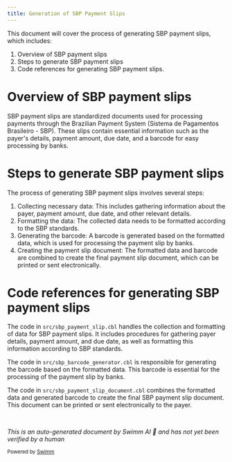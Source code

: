 ```yaml
---
title: Generation of SBP Payment Slips
---
```

This document will cover the process of generating SBP payment slips, which includes:

1. Overview of SBP payment slips
2. Steps to generate SBP payment slips
3. Code references for generating SBP payment slips.

# Overview of SBP payment slips

SBP payment slips are standardized documents used for processing payments through the Brazilian Payment System (Sistema de Pagamentos Brasileiro - SBP). These slips contain essential information such as the payer's details, payment amount, due date, and a barcode for easy processing by banks.

# Steps to generate SBP payment slips

The process of generating SBP payment slips involves several steps:

1. Collecting necessary data: This includes gathering information about the payer, payment amount, due date, and other relevant details.
2. Formatting the data: The collected data needs to be formatted according to the SBP standards.
3. Generating the barcode: A barcode is generated based on the formatted data, which is used for processing the payment slip by banks.
4. Creating the payment slip document: The formatted data and barcode are combined to create the final payment slip document, which can be printed or sent electronically.

# Code references for generating SBP payment slips

The code in `src/sbp_payment_slip.cbl` handles the collection and formatting of data for SBP payment slips. It includes procedures for gathering payer details, payment amount, and due date, as well as formatting this information according to SBP standards.

The code in `src/sbp_barcode_generator.cbl` is responsible for generating the barcode based on the formatted data. This barcode is essential for the processing of the payment slip by banks.

The code in `src/sbp_payment_slip_document.cbl` combines the formatted data and generated barcode to create the final SBP payment slip document. This document can be printed or sent electronically to the payer.

&nbsp;

*This is an auto-generated document by Swimm AI 🌊 and has not yet been verified by a human*

<SwmMeta version="3.0.0" repo-id="Z2l0aHViJTNBJTNBa2VsbG8lM0ElM0Fzd2ltbWlv" repo-name="kello"><sup>Powered by [Swimm](/)</sup></SwmMeta>
